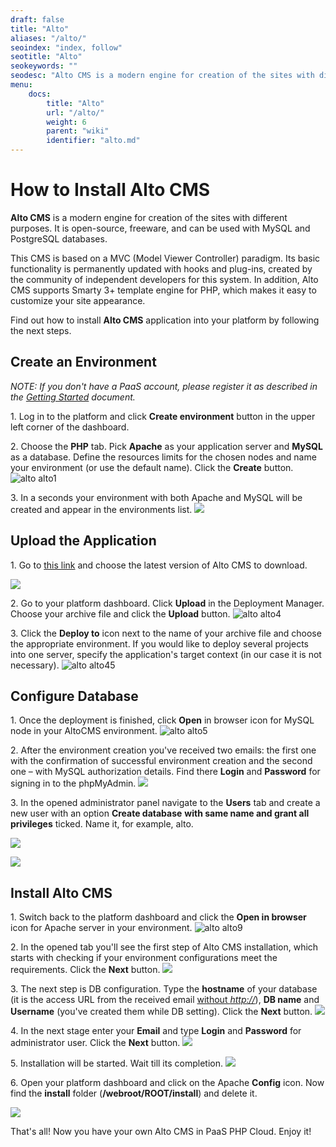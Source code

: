 ```yaml
---
draft: false
title: "Alto"
aliases: "/alto/"
seoindex: "index, follow"
seotitle: "Alto"
seokeywords: ""
seodesc: "Alto CMS is a modern engine for creation of the sites with different purposes. It is open-source, freeware, and can be used with MySQL and PostgreSQL databases.This CMS is based on a MVC (Model..."
menu: 
    docs:
        title: "Alto"
        url: "/alto/"
        weight: 6
        parent: "wiki"
        identifier: "alto.md"
---
```


# How to Install Alto CMS

**Alto CMS** is a modern engine for creation of the sites with different purposes. It is open-source, freeware, and can be used with MySQL and PostgreSQL databases.

This CMS is based on a MVC (Model Viewer Controller) paradigm. Its basic functionality is permanently updated with hooks and plug-ins, created by the community of independent developers for this system. In addition, Alto CMS supports Smarty 3+ template engine for PHP, which makes it easy to customize your site appearance. 

Find out how to install **Alto CMS** application into your platform by following the next steps.

## Create an Environment

*NOTE: If you don't have a PaaS account, please register it as described in the [Getting Started](/getting-started) document.*

1\. Log in to the platform and click **Create environment** button in the upper left corner of the dashboard.

2\. Choose the **PHP** tab. Pick **Apache** as your application server and **MySQL** as a database. Define the resources limits for the chosen nodes and name your environment (or use the default name). Click the **Create** button.
![alto alto1](alto1.PNG)

3\. In a seconds your environment with both Apache and MySQL will be created and appear in the environments list.
![](alto2.PNG)


## Upload the Application

1\. Go to [this link](http://sourceforge.net/projects/altocms/files/?source=navbar) and choose the latest version of Alto CMS to download.

![](alto_download.PNG)

2\. Go to your platform dashboard. Click **Upload** in the Deployment Manager. Choose your archive file and click the **Upload** button.
![alto alto4](alto4.png)

3\. Click the **Deploy to** icon next to the name of your archive file and choose the appropriate environment. If you would like to deploy several projects into one server, specify the application's target context (in our case it is not necessary).
![alto alto45](alto45.png)


## Configure Database

1\. Once the deployment is finished, click **Open** in browser icon for MySQL node in your AltoCMS environment.
![alto alto5](alto5.png)

2\. After the environment creation you've received two emails: the first one with the confirmation of successful environment creation and the second one &ndash; with MySQL authorization details. Find there **Login** and **Password** for signing in to the phpMyAdmin. 
![](alto6.PNG)

3\. In the opened administrator panel navigate to the **Users** tab and create a new user with an option **Create database** **with same name and grant all privileges** ticked. Name it, for example, alto.

![](alto7.PNG)

![](alto8.PNG)

## Install Alto CMS

1\. Switch back to the platform dashboard and click the **Open in browser** icon for Apache server in your environment.
![alto alto9](alto9.png)

2\. In the opened tab you'll see the first step of Alto CMS installation, which starts with checking if your environment configurations meet the requirements. Click the **Next** button.
![](alto10.PNG)

3\. The next step is DB configuration. Type the **hostname** of your database (it is the access URL from the received email <u>without *http://*</u>), **DB name** and **Username** (you've created them while DB setting). Click the **Next** button. 
![](alto11.PNG)

4\. In the next stage enter your **Email** and type **Login** and **Password** for administrator user. Click the **Next** button. 
![](alto12.PNG)

5\.  Installation will be started. Wait till its completion.
![](alto13.PNG)

6\. Open your platform dashboard and click on the Apache **Config** icon. Now find the **install** folder (**/webroot/ROOT/install**) and delete it.

![](alto14.PNG)


That's all! Now you have your own Alto CMS in PaaS PHP Cloud. Enjoy it!
